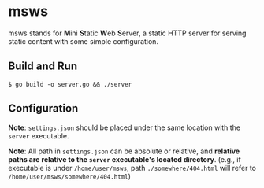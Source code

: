 # msws
msws stands for **M**ini **S**tatic **W**eb **S**erver, a static HTTP server for serving static content with some simple configuration.

## Build and Run
```
$ go build -o server.go && ./server
```

## Configuration
**Note**: `settings.json` should be placed under the same location with the `server` executable.

**Note**: All path in `settings.json` can be absolute or relative, and **relative paths are relative to the `server` executable's located directory**.
(e.g., if executable is under `/home/user/msws`, path `./somewhere/404.html` will refer to `/home/user/msws/somewhere/404.html`)